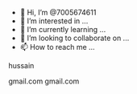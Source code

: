 - 👋 Hi, I’m @7005674611
- 👀 I’m interested in ...
- 🌱 I’m currently learning ...
- 💞️ I’m looking to collaborate on ...
- 📫 How to reach me ...

<!---
7005674611/7005674611 is a ✨ special ✨ repository because its `README.md` (this file) appears on your GitHub profile.
You can click the Preview link to take a look at your changes.
--->hussain
gmail.com
gmail.com

